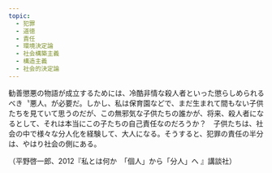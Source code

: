 ```yaml
---
topic:
  - 犯罪
  - 道徳
  - 責任
  - 環境決定論
  - 社会構築主義
  - 構造主義
  - 社会的決定論
---
```

勧善懲悪の物語が成立するためには、冷酷非情な殺人者といった懲らしめられるべき〝悪人〟が必要だ。しかし、私は保育園などで、まだ生まれて間もない子供たちを見ていて思うのだが、この無邪気な子供たちの誰かが、将来、殺人者になるとして、それは本当にこの子たちの自己責任なのだろうか？　子供たちは、社会の中で様々な分人化を経験して、大人になる。そうすると、犯罪の責任の半分は、やはり社会の側にある。

（平野啓一郎、2012『私とは何か　「個人」から「分人」へ 』講談社）
